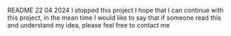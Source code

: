  README
22 04 2024 I stopped this project
I hope that I can continue with this project, in the mean time I would like to say that if someone read this and understand my idea, please feel free to contact me 
